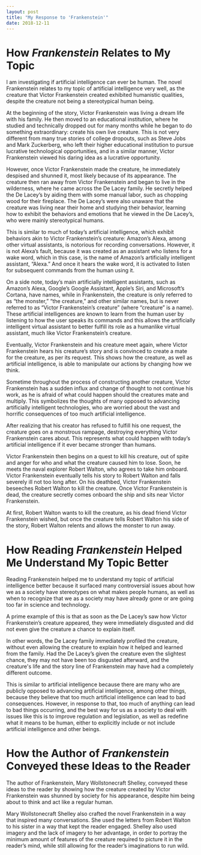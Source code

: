 ```yaml
---
layout: post
title: "My Response to 'Frankenstein'"
date: 2018-12-11
---
```


# How *Frankenstein* Relates to My Topic

I am investigating if artificial intelligence can ever be human.
The novel Frankenstein relates to my topic of artificial intelligence very well, as the creature that Victor Frankenstein created exhibited humanistic qualities, despite the creature not being a stereotypical human being.

At the beginning of the story, Victor Frankenstein was living a dream life with his family.
He then moved to an educational institution, where he studied and technically dropped out for many months while he began to do something extraordinary: create his own live creature.
This is not very different from many true stories of college dropouts, such as Steve Jobs and Mark Zuckerberg, who left their higher educational institution to pursue lucrative technological opportunities, and in a similar manner, Victor Frankenstein viewed his daring idea as a lucrative opportunity.

However, once Victor Frankenstein made the creature, he immediately despised and shunned it, most likely because of its appearance.
The creature then ran away from Victor Frankenstein and began to live in the wilderness, where he came across the De Lacey family.
He secretly helped the De Lacey’s by aiding them with some manual labor, such as chopping wood for their fireplace.
The De Lacey’s were also unaware that the creature was living near their home and studying their behavior, learning how to exhibit the behaviors and emotions that he viewed in the De Lacey’s, who were mainly stereotypical humans.

This is similar to much of today’s artificial intelligence, which exhibit behaviors akin to Victor Frankenstein’s creature: Amazon’s Alexa, among other virtual assistants, is notorious for recording conversations.
However, it is not Alexa’s fault, because it was created as an assistant who listens for a wake word, which in this case, is the name of Amazon’s artificially intelligent assistant, “Alexa.”
And once it hears the wake word, it is activated to listen for subsequent commands from the human using it.

On a side note, today’s main artificially intelligent assistants, such as Amazon’s Alexa, Google’s Google Assistant, Apple’s Siri, and Microsoft’s Cortana, have names, while in Frankenstein, the creature is only referred to as “the monster,” “the creature,” and other similar names, but is never referred to as “Victor Frankenstein’s creature” (where “creature” is a name).
These artificial intelligences are known to learn from the human user by listening to how the user speaks its commands and this allows the artificially intelligent virtual assistant to better fulfill its role as a humanlike virtual assistant, much like Victor Frankenstein’s creature.

Eventually, Victor Frankenstein and his creature meet again, where Victor Frankenstein hears his creature’s story and is convinced to create a mate for the creature, as per its request.
This shows how the creature, as well as artificial intelligence, is able to manipulate our actions by changing how we think.

Sometime throughout the process of constructing another creature, Victor Frankenstein has a sudden influx and change of thought to not continue his work, as he is afraid of what could happen should the creatures mate and multiply.
This symbolizes the thoughts of many opposed to advancing artificially intelligent technologies, who are worried about the vast and horrific consequences of too much artificial intelligence.

After realizing that his creator has refused to fulfill his one request, the creature goes on a monstrous rampage, destroying everything Victor Frankenstein cares about.
This represents what could happen with today’s artificial intelligence if it ever became stronger than humans.

Victor Frankenstein then begins on a quest to kill his creature, out of spite and anger for who and what the creature caused him to lose.
Soon, he meets the naval explorer Robert Walton, who agrees to take him onboard.
Victor Frankenstein eventually tells his story to Robert Walton and falls severely ill not too long after.
On his deathbed, Victor Frankenstein beseeches Robert Walton to kill the creature.
Once Victor Frankenstein is dead, the creature secretly comes onboard the ship and sits near Victor Frankenstein.

At first, Robert Walton wants to kill the creature, as his dead friend Victor Frankenstein wished, but once the creature tells Robert Walton his side of the story, Robert Walton relents and allows the monster to run away.

# How Reading *Frankenstein* Helped Me Understand My Topic Better

Reading Frankenstein helped me to understand my topic of artificial intelligence better because it surfaced many controversial issues about how we as a society have stereotypes on what makes people humans, as well as when to recognize that we as a society may have already gone or are going too far in science and technology.

A prime example of this is that as soon as the De Lacey’s saw how Victor Frankenstein’s creature appeared, they were immediately disgusted and did not even give the creature a chance to explain itself.

In other words, the De Lacey family immediately profiled the creature, without even allowing the creature to explain how it helped and learned from the family.
Had the De Lacey’s given the creature even the slightest chance, they may not have been too disgusted afterward, and the creature's life and the story line of Frankenstein may have had a completely different outcome.

This is similar to artificial intelligence because there are many who are publicly opposed to advancing artificial intelligence, among other things, because they believe that too much artificial intelligence can lead to bad consequences.
However, in response to that, too much of anything can lead to bad things occurring, and the best way for us as a society to deal with issues like this is to improve regulation and legislation, as well as redefine what it means to be human, either to explicitly include or not include artificial intelligence and other beings.

# How the Author of *Frankenstein* Conveyed these Ideas to the Reader

The author of Frankenstein, Mary Wollstonecraft Shelley, conveyed these ideas to the reader by showing how the creature created by Victor Frankenstein was shunned by society for his appearance, despite him being about to think and act like a regular human.

Mary Wollstonecraft Shelley also crafted the novel Frankenstein in a way that inspired many conversations.
She used the letters from Robert Walton to his sister in a way that kept the reader engaged.
Shelley also used imagery and the lack of imagery to her advantage, in order to portray the minimum amount of features of the creature required to picture it in the reader’s mind, while still allowing for the reader’s imaginations to run wild.
